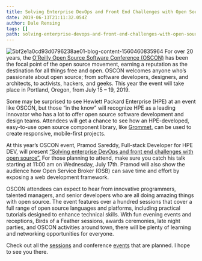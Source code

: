 ```yaml
---
title: Solving Enterprise DevOps and Front End Challenges with Open Source at OSCON 2019
date: 2019-06-13T21:11:32.054Z
author: Dale Rensing 
tags: []
path: solving-enterprise-devops-and-front-end-challenges-with-open-source-at-o
---
```

![5bf2e1a0cd93d0796238ae01-blog-content-1560460835964](https://hpe-developer-portal.s3.amazonaws.com/uploads/media/2019/5/picture1-1560460835957.png)
For over 20 years, the [O’Reilly Open Source Software Conference (OSCON)](https://conferences.oreilly.com/oscon/oscon-or/public/content/about) has been the focal point of the open source movement, earning a reputation as the destination for all things free and open. OSCON welcomes anyone who’s passionate about open source; from software developers, designers, and architects, to activists, hackers, and geeks. This year the event will take place in Portland, Oregon, from July 15 – 19, 2019.

Some may be surprised to see Hewlett Packard Enterprise (HPE) at an event like OSCON, but those “in the know” will recognize HPE as a leading innovator who has a lot to offer open source software development and design teams. Attendees will get a chance to see how an HPE-developed, easy-to-use open source component library, like [Grommet,](https://v2.grommet.io/) can be used to create responsive, mobile-first projects.

At this year’s OSCON event, Pramod Sareddy, Full-stack Developer for HPE DEV, will present [“Solving enterprise DevOps and front end challenges with open source”.](https://conferences.oreilly.com/oscon/oscon-or/public/schedule/detail/78263) For those planning to attend, make sure you catch his talk starting at 11:00 am on Wednesday, July 17th. Pramod will also show the audience how Open Service Broker (OSB) can save time and effort by exposing a web development framework. 

OSCON attendees can expect to hear from innovative programmers, talented managers, and senior developers who are all doing amazing things with open source. The event features over a hundred sessions that cover a full range of open source languages and platforms, including practical tutorials designed to enhance technical skills. With fun evening events and receptions, Birds of a Feather sessions, awards ceremonies, late night parties, and OSCON activities around town, there will be plenty of learning and networking opportunities for everyone.

Check out all the [sessions](https://conferences.oreilly.com/oscon/oscon-or/schedule/2019-07-15) and conference [events](https://conferences.oreilly.com/oscon/oscon-or/public/schedule/stype/1350) that are planned. I hope to see  you there.
